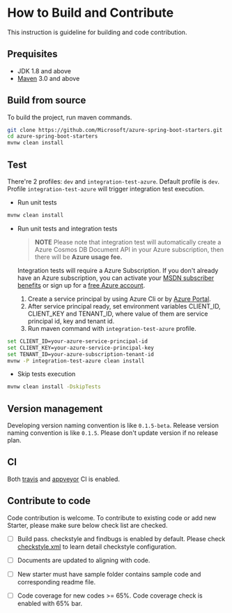 # How to Build and Contribute
This instruction is guideline for building and code contribution.

## Prequisites
- JDK 1.8 and above
- [Maven](http://maven.apache.org/) 3.0 and above

## Build from source
To build the project, run maven commands.

```bash
git clone https://github.com/Microsoft/azure-spring-boot-starters.git 
cd azure-spring-boot-starters
mvnw clean install
```

## Test
There're 2 profiles: `dev` and `integration-test-azure`. Default profile is `dev`. Profile `integration-test-azure` will trigger integration test execution.

- Run unit tests
```bash
mvnw clean install
```

- Run unit tests and integration tests
 
  >**NOTE** Please note that integration test will automatically create a Azure Cosmos DB Document API in your Azure subscription, then there will be **Azure usage fee.**
 
  Integration tests will require a Azure Subscription. If you don't already have an Azure subscription, you can activate your [MSDN subscriber benefits](https://azure.microsoft.com/en-us/pricing/member-offers/msdn-benefits-details/) or sign up for a [free Azure account](https://azure.microsoft.com/en-us/free/). 
  
  1. Create a service principal by using Azure Cli or by [Azure Portal](https://docs.microsoft.com/en-us/azure/azure-resource-manager/resource-group-create-service-principal-portal). 
  2. After service principal ready, set environment variables CLIENT_ID, CLIENT_KEY and TENANT_ID, where value of them are service principal id, key and tenant id.
  3. Run maven command with `integration-test-azure` profile. 
  
```bash
set CLIENT_ID=your-azure-service-principal-id
set CLIENT_KEY=your-azure-service-principal-key
set TENANT_ID=your-azure-subscription-tenant-id
mvnw -P integration-test-azure clean install
```

- Skip tests execution
```bash
mvnw clean install -DskipTests
```

## Version management
Developing version naming convention is like `0.1.5-beta`. Release version naming convention is like `0.1.5`. Please don't update version if no release plan. 

## CI
Both [travis](https://travis-ci.org/Microsoft/azure-spring-boot-starters) and [appveyor](https://ci.appveyor.com/project/yungez/azure-spring-boot-starters) CI is enabled.

## Contribute to code
Code contribution is welcome. To contribute to existing code or add new Starter, please make sure below check list are checked.
- [ ] Build pass. checkstyle and findbugs is enabled by default. Please check [checkstyle.xml](./common/config/checkstyle.xml) to learn detail checkstyle configuration.
- [ ] Documents are updated to aligning with code.
- [ ] New starter must have sample folder contains sample code and corresponding readme file.
- [ ] Code coverage for new codes >= 65%. Code coverage check is enabled with 65% bar.

